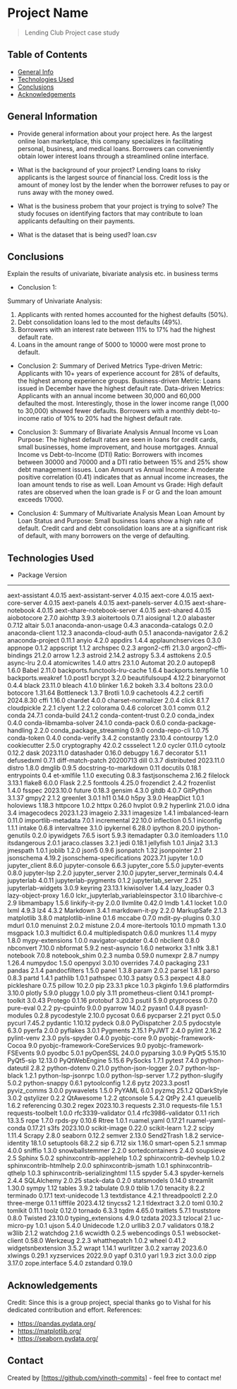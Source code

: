 # Project Name
> Lending Club Project case study


## Table of Contents
* [General Info](#general-information)
* [Technologies Used](#technologies-used)
* [Conclusions](#conclusions)
* [Acknowledgements](#acknowledgements)

<!-- You can include any other section that is pertinent to your problem -->

## General Information
- Provide general information about your project here.
As the largest online loan marketplace, this company specializes in facilitating personal, business, and medical loans.
Borrowers can conveniently obtain lower interest loans through a streamlined online interface.

- What is the background of your project?
Lending loans to risky applicants is the largest source of financial loss.
Credit loss is the amount of money lost by the lender when the borrower refuses to pay or runs away with the money owed.

- What is the business probem that your project is trying to solve?
The study focuses on identifying factors that may contribute to loan applicants defaulting on their payments.

- What is the dataset that is being used?
  loan.csv

<!-- You don't have to answer all the questions - just the ones relevant to your project. -->

## Conclusions

Explain the results of univariate, bivariate analysis etc. in business terms

- Conclusion 1: 

Summary of Univariate Analysis:
1. Applicants with rented homes accounted for the highest defaults (50%).
2. Debt consolidation loans led to the most defaults (49%).
3. Borrowers with an interest rate between 11% to 17% had the highest default rate.
4. Loans in the amount range of 5000 to 10000 were most prone to default.

- Conclusion 2:
Summary of Derived Metrics
Type-driven Metric: Applicants with 10+ years of experience account for 28% of defaults, the highest among experience groups.
Business-driven Metric: Loans issued in December have the highest default rate.
Data-driven Metrics:
Applicants with an annual income between 30,000 and 60,000 defaulted the most.
Interestingly, those in the lower income range (1,000 to 30,000) showed fewer defaults.
Borrowers with a monthly debt-to-income ratio of 10% to 20% had the highest default rate.

- Conclusion 3:
Summary of Bivariate Analysis
Annual Income vs Loan Purpose: The highest default rates are seen in loans for credit cards, small businesses, home improvement, and house mortgages.
Annual Income vs Debt-to-Income (DTI) Ratio: Borrowers with incomes between 30000 and 70000 and a DTI ratio between 15% and 25% show debt management issues.
Loan Amount vs Annual Income: A moderate positive correlation (0.41) indicates that as annual income increases, the loan amount tends to rise as well.
Loan Amount vs Grade: High default rates are observed when the loan grade is F or G and the loan amount exceeds 17000.

- Conclusion 4:
Summary of Multivariate Analysis
Mean Loan Amount by Loan Status and Purpose:
Small business loans show a high rate of default.
Credit card and debt consolidation loans are at a significant risk of default, with many borrowers on the verge of defaulting.


<!-- You don't have to answer all the questions - just the ones relevant to your project. -->


## Technologies Used
- Package                           Version
--------------------------------- ------------
aext-assistant                    4.0.15
aext-assistant-server             4.0.15
aext-core                         4.0.15
aext-core-server                  4.0.15
aext-panels                       4.0.15
aext-panels-server                4.0.15
aext-share-notebook               4.0.15
aext-share-notebook-server        4.0.15
aext-shared                       4.0.15
aiobotocore                       2.7.0
aiohttp                           3.9.3
aioitertools                      0.7.1
aiosignal                         1.2.0
alabaster                         0.7.12
altair                            5.0.1
anaconda-anon-usage               0.4.3
anaconda-catalogs                 0.2.0
anaconda-client                   1.12.3
anaconda-cloud-auth               0.5.1
anaconda-navigator                2.6.2
anaconda-project                  0.11.1
anyio                             4.2.0
appdirs                           1.4.4
applaunchservices                 0.3.0
appnope                           0.1.2
appscript                         1.1.2
archspec                          0.2.3
argon2-cffi                       21.3.0
argon2-cffi-bindings              21.2.0
arrow                             1.2.3
astroid                           2.14.2
astropy                           5.3.4
asttokens                         2.0.5
async-lru                         2.0.4
atomicwrites                      1.4.0
attrs                             23.1.0
Automat                           20.2.0
autopep8                          1.6.0
Babel                             2.11.0
backports.functools-lru-cache     1.6.4
backports.tempfile                1.0
backports.weakref                 1.0.post1
bcrypt                            3.2.0
beautifulsoup4                    4.12.2
binaryornot                       0.4.4
black                             23.11.0
bleach                            4.1.0
blinker                           1.6.2
bokeh                             3.3.4
boltons                           23.0.0
botocore                          1.31.64
Bottleneck                        1.3.7
Brotli                            1.0.9
cachetools                        4.2.2
certifi                           2024.8.30
cffi                              1.16.0
chardet                           4.0.0
charset-normalizer                2.0.4
click                             8.1.7
cloudpickle                       2.2.1
clyent                            1.2.2
colorama                          0.4.6
colorcet                          3.0.1
comm                              0.1.2
conda                             24.7.1
conda-build                       24.1.2
conda-content-trust               0.2.0
conda_index                       0.4.0
conda-libmamba-solver             24.1.0
conda-pack                        0.6.0
conda-package-handling            2.2.0
conda_package_streaming           0.9.0
conda-repo-cli                    1.0.75
conda-token                       0.4.0
conda-verify                      3.4.2
constantly                        23.10.4
contourpy                         1.2.0
cookiecutter                      2.5.0
cryptography                      42.0.2
cssselect                         1.2.0
cycler                            0.11.0
cytoolz                           0.12.2
dask                              2023.11.0
datashader                        0.16.0
debugpy                           1.6.7
decorator                         5.1.1
defusedxml                        0.7.1
diff-match-patch                  20200713
dill                              0.3.7
distributed                       2023.11.0
distro                            1.8.0
dmglib                            0.9.5
docstring-to-markdown             0.11
docutils                          0.18.1
entrypoints                       0.4
et-xmlfile                        1.1.0
executing                         0.8.3
fastjsonschema                    2.16.2
filelock                          3.13.1
flake8                            6.0.0
Flask                             2.2.5
fonttools                         4.25.0
frozendict                        2.4.2
frozenlist                        1.4.0
fsspec                            2023.10.0
future                            0.18.3
gensim                            4.3.0
gitdb                             4.0.7
GitPython                         3.1.37
gmpy2                             2.1.2
greenlet                          3.0.1
h11                               0.14.0
h5py                              3.9.0
HeapDict                          1.0.1
holoviews                         1.18.3
httpcore                          1.0.2
httpx                             0.26.0
hvplot                            0.9.2
hyperlink                         21.0.0
idna                              3.4
imagecodecs                       2023.1.23
imageio                           2.33.1
imagesize                         1.4.1
imbalanced-learn                  0.11.0
importlib-metadata                7.0.1
incremental                       22.10.0
inflection                        0.5.1
iniconfig                         1.1.1
intake                            0.6.8
intervaltree                      3.1.0
ipykernel                         6.28.0
ipython                           8.20.0
ipython-genutils                  0.2.0
ipywidgets                        7.6.5
isort                             5.9.3
itemadapter                       0.3.0
itemloaders                       1.1.0
itsdangerous                      2.0.1
jaraco.classes                    3.2.1
jedi                              0.18.1
jellyfish                         1.0.1
Jinja2                            3.1.3
jmespath                          1.0.1
joblib                            1.2.0
json5                             0.9.6
jsonpatch                         1.32
jsonpointer                       2.1
jsonschema                        4.19.2
jsonschema-specifications         2023.7.1
jupyter                           1.0.0
jupyter_client                    8.6.0
jupyter-console                   6.6.3
jupyter_core                      5.5.0
jupyter-events                    0.8.0
jupyter-lsp                       2.2.0
jupyter_server                    2.10.0
jupyter_server_terminals          0.4.4
jupyterlab                        4.0.11
jupyterlab-pygments               0.1.2
jupyterlab_server                 2.25.1
jupyterlab-widgets                3.0.9
keyring                           23.13.1
kiwisolver                        1.4.4
lazy_loader                       0.3
lazy-object-proxy                 1.6.0
lckr_jupyterlab_variableinspector 3.1.0
libarchive-c                      2.9
libmambapy                        1.5.6
linkify-it-py                     2.0.0
llvmlite                          0.42.0
lmdb                              1.4.1
locket                            1.0.0
lxml                              4.9.3
lz4                               4.3.2
Markdown                          3.4.1
markdown-it-py                    2.2.0
MarkupSafe                        2.1.3
matplotlib                        3.8.0
matplotlib-inline                 0.1.6
mccabe                            0.7.0
mdit-py-plugins                   0.3.0
mdurl                             0.1.0
menuinst                          2.0.2
mistune                           2.0.4
more-itertools                    10.1.0
mpmath                            1.3.0
msgpack                           1.0.3
multidict                         6.0.4
multipledispatch                  0.6.0
munkres                           1.1.4
mypy                              1.8.0
mypy-extensions                   1.0.0
navigator-updater                 0.4.0
nbclient                          0.8.0
nbconvert                         7.10.0
nbformat                          5.9.2
nest-asyncio                      1.6.0
networkx                          3.1
nltk                              3.8.1
notebook                          7.0.8
notebook_shim                     0.2.3
numba                             0.59.0
numexpr                           2.8.7
numpy                             1.26.4
numpydoc                          1.5.0
openpyxl                          3.0.10
overrides                         7.4.0
packaging                         23.1
pandas                            2.1.4
pandocfilters                     1.5.0
panel                             1.3.8
param                             2.0.2
parsel                            1.8.1
parso                             0.8.3
partd                             1.4.1
pathlib                           1.0.1
pathspec                          0.10.3
patsy                             0.5.3
pexpect                           4.8.0
pickleshare                       0.7.5
pillow                            10.2.0
pip                               23.3.1
pkce                              1.0.3
pkginfo                           1.9.6
platformdirs                      3.10.0
plotly                            5.9.0
pluggy                            1.0.0
ply                               3.11
prometheus-client                 0.14.1
prompt-toolkit                    3.0.43
Protego                           0.1.16
protobuf                          3.20.3
psutil                            5.9.0
ptyprocess                        0.7.0
pure-eval                         0.2.2
py-cpuinfo                        9.0.0
pyarrow                           14.0.2
pyasn1                            0.4.8
pyasn1-modules                    0.2.8
pycodestyle                       2.10.0
pycosat                           0.6.6
pycparser                         2.21
pyct                              0.5.0
pycurl                            7.45.2
pydantic                          1.10.12
pydeck                            0.8.0
PyDispatcher                      2.0.5
pydocstyle                        6.3.0
pyerfa                            2.0.0
pyflakes                          3.0.1
Pygments                          2.15.1
PyJWT                             2.4.0
pylint                            2.16.2
pylint-venv                       2.3.0
pyls-spyder                       0.4.0
pyobjc-core                       9.0
pyobjc-framework-Cocoa            9.0
pyobjc-framework-CoreServices     9.0
pyobjc-framework-FSEvents         9.0
pyodbc                            5.0.1
pyOpenSSL                         24.0.0
pyparsing                         3.0.9
PyQt5                             5.15.10
PyQt5-sip                         12.13.0
PyQtWebEngine                     5.15.6
PySocks                           1.7.1
pytest                            7.4.0
python-dateutil                   2.8.2
python-dotenv                     0.21.0
python-json-logger                2.0.7
python-lsp-black                  1.2.1
python-lsp-jsonrpc                1.0.0
python-lsp-server                 1.7.2
python-slugify                    5.0.2
python-snappy                     0.6.1
pytoolconfig                      1.2.6
pytz                              2023.3.post1
pyviz_comms                       3.0.0
pywavelets                        1.5.0
PyYAML                            6.0.1
pyzmq                             25.1.2
QDarkStyle                        3.0.2
qstylizer                         0.2.2
QtAwesome                         1.2.2
qtconsole                         5.4.2
QtPy                              2.4.1
queuelib                          1.6.2
referencing                       0.30.2
regex                             2023.10.3
requests                          2.31.0
requests-file                     1.5.1
requests-toolbelt                 1.0.0
rfc3339-validator                 0.1.4
rfc3986-validator                 0.1.1
rich                              13.3.5
rope                              1.7.0
rpds-py                           0.10.6
Rtree                             1.0.1
ruamel.yaml                       0.17.21
ruamel-yaml-conda                 0.17.21
s3fs                              2023.10.0
scikit-image                      0.22.0
scikit-learn                      1.2.2
scipy                             1.11.4
Scrapy                            2.8.0
seaborn                           0.12.2
semver                            2.13.0
Send2Trash                        1.8.2
service-identity                  18.1.0
setuptools                        68.2.2
sip                               6.7.12
six                               1.16.0
smart-open                        5.2.1
smmap                             4.0.0
sniffio                           1.3.0
snowballstemmer                   2.2.0
sortedcontainers                  2.4.0
soupsieve                         2.5
Sphinx                            5.0.2
sphinxcontrib-applehelp           1.0.2
sphinxcontrib-devhelp             1.0.2
sphinxcontrib-htmlhelp            2.0.0
sphinxcontrib-jsmath              1.0.1
sphinxcontrib-qthelp              1.0.3
sphinxcontrib-serializinghtml     1.1.5
spyder                            5.4.3
spyder-kernels                    2.4.4
SQLAlchemy                        2.0.25
stack-data                        0.2.0
statsmodels                       0.14.0
streamlit                         1.30.0
sympy                             1.12
tables                            3.9.2
tabulate                          0.9.0
tblib                             1.7.0
tenacity                          8.2.2
terminado                         0.17.1
text-unidecode                    1.3
textdistance                      4.2.1
threadpoolctl                     2.2.0
three-merge                       0.1.1
tifffile                          2023.4.12
tinycss2                          1.2.1
tldextract                        3.2.0
toml                              0.10.2
tomlkit                           0.11.1
toolz                             0.12.0
tornado                           6.3.3
tqdm                              4.65.0
traitlets                         5.7.1
truststore                        0.8.0
Twisted                           23.10.0
typing_extensions                 4.9.0
tzdata                            2023.3
tzlocal                           2.1
uc-micro-py                       1.0.1
ujson                             5.4.0
Unidecode                         1.2.0
urllib3                           2.0.7
validators                        0.18.2
w3lib                             2.1.2
watchdog                          2.1.6
wcwidth                           0.2.5
webencodings                      0.5.1
websocket-client                  0.58.0
Werkzeug                          2.2.3
whatthepatch                      1.0.2
wheel                             0.41.2
widgetsnbextension                3.5.2
wrapt                             1.14.1
wurlitzer                         3.0.2
xarray                            2023.6.0
xlwings                           0.29.1
xyzservices                       2022.9.0
yapf                              0.31.0
yarl                              1.9.3
zict                              3.0.0
zipp                              3.17.0
zope.interface                    5.4.0
zstandard                         0.19.0


<!-- As the libraries versions keep on changing, it is recommended to mention the version of library used in this project -->

## Acknowledgements
Credit:
Since this is a group project, special thanks go to Vishal for his dedicated contribution and effort.
References:
- https://pandas.pydata.org/
- https://matplotlib.org/
- https://seaborn.pydata.org/


## Contact
Created by [https://github.com/vinoth-commits] - feel free to contact me!


<!-- Optional -->
<!-- ## License -->
<!-- This project is open source and available under the [... License](). -->

<!-- You don't have to include all sections - just the one's relevant to your project -->